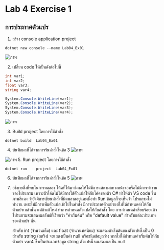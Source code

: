 # Lab 4 Exercise 1

## การประกาศตัวแปร


1. สร้าง console application project

```
dotnet new console --name Lab04_Ex01
```
![ภาพ](https://github.com/AnchisaPhetnoi/03376836-OOP-2566-Lab-04/assets/144197034/7d888d18-fe9a-4143-af23-a1100a1d60e0)

2. เปลี่ยน code ให้เป็นดังต่อไปนี้

```cs
int var1;
int var2;
float var3;
string var4;

System.Console.WriteLine(var1);
System.Console.WriteLine(var2);
System.Console.WriteLine(var3);
System.Console.WriteLine(var4);
```
![ภาพ](https://github.com/AnchisaPhetnoi/03376836-OOP-2566-Lab-04/assets/144197034/c618173a-b29e-43a8-96b9-5456d95cc518)

3. Build project โดยการใช้คำสั่ง

```
dotnet build  Lab04_Ex01
```

4. บันทึกผลที่ได้จากการรันคำสั่งในข้อ 3
![ภาพ](https://github.com/AnchisaPhetnoi/03376836-OOP-2566-Lab-04/assets/144197034/72286da1-9cb4-4ec9-bc46-4e7e5af4e17d)

![ภาพ](https://github.com/AnchisaPhetnoi/03376836-OOP-2566-Lab-04/assets/144197034/fca32635-9c2e-47e0-9427-446c14cad5b8)
5. Run project โดยการใช้คำสั่ง

```
dotnet run  --project  Lab04_Ex01
```


6. บันทึกผลที่ได้จากการรันคำสั่งในข้อ 5
![ภาพ](https://github.com/AnchisaPhetnoi/03376836-OOP-2566-Lab-04/assets/144197034/4b6d500d-962b-4ecb-9cb0-e1bc3f10e79e)

7. อธิบายสิ่งที่พบในการทดลอง
โค้ดที่ให้มาส่งผลให้ไม่มีการแสดงผลทางหน้าจอหรือไม่มีการทำงานของโปรแกรม เพราะตัวโค้ดไม่ได้มีการใส่ตัวแปลให้กับโค้ดของตัว C# ทำให้ตัว VS code ขึ้นภาพสีแดง
ว่ายังมีการเขียนคำสั่งที่ผิดพลาดอยู่และเมื่อทำ Run ข้อมูลก็จะเห็นว่า โปรแกรมไม่ทำงาน เพาะไม่มีการเพิ่มตัวแปลเข้าไปในคำสั่ง
มีการประกาศตัวแปรแต่ไม่ได้กำหนดค่าให้กับตัวแปรเหล่านั้น  แต่ถ้าแก้ใหม่ ทำการกำหนดตัวแปลให้กับคำสั่ง โดย
การกำหนดค่าเรียบร้อยแล้ว โปรแกรมจะแสดงผลลัพธ์ที่เรียกว่า "ค่าเริ่มต้น" หรือ "default value" สำหรับแต่ละประเภทของตัวแปร นั่น

    สำหรับ int (จำนวนเต็ม) และ float (จำนวนทศนิยม) จะแสดงค่าเริ่มต้นของตัวแปรซึ่งเป็น 0
    สำหรับ string (สตริง) จะแสดงเป็นค่า null หรือชนิดข้อมูลว่าง
    หากไม่ได้กำหนดค่าเริ่มต้นให้กับตัวแปร var4 ซึ่งเป็นประเภทข้อมูล string ตัวแปรนี้จะแสดงผลเป็น null

